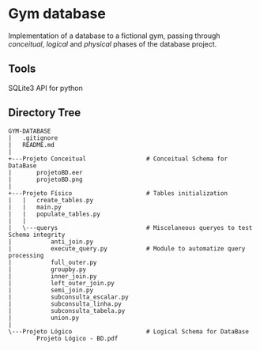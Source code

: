 # Gym database
Implementation of a database to a fictional gym, passing through _conceitual_, _logical_ and _physical_ phases of the database project.

## Tools
SQLite3 API for python

## Directory Tree
```
GYM-DATABASE                        
|   .gitignore
|   README.md
|
+---Projeto Conceitual                 # Conceitual Schema for DataBase
|       projetoBD.eer
|       projetoBD.png
|
+---Projeto Físico                     # Tables initialization
|   |   create_tables.py
|   |   main.py
|   |   populate_tables.py
|   |
|   \---querys                         # Miscelaneous queryes to test Schema integrity
|           anti_join.py
|           execute_query.py           # Module to automatize query processing
|           full_outer.py
|           groupby.py
|           inner_join.py
|           left_outer_join.py
|           semi_join.py
|           subconsulta_escalar.py        
|           subconsulta_linha.py
|           subconsulta_tabela.py
|           union.py
|
\---Projeto Lógico                     # Logical Schema for DataBase
        Projeto Lógico - BD.pdf
```
